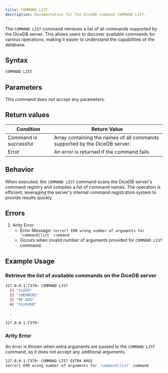 ```yaml
---
title: COMMAND LIST
description: Documentation for the DiceDB command COMMAND LIST.
---
```


The `COMMAND LIST` command retrieves a list of all commands supported by the DiceDB server. This allows users to discover available commands for various operations, making it easier to understand the capabilities of the database.

## Syntax

```bash
COMMAND LIST
```

## Parameters

This command does not accept any parameters.

## Return values

| Condition | Return Value |
|-----------|--------------|
| Command is successful | Array containing the names of all commands supported by the DiceDB server. |
| Error | An error is returned if the command fails. |

## Behavior

When executed, the `COMMAND LIST` command scans the DiceDB server's command registry and compiles a list of command names. The operation is efficient, leveraging the server's internal command registration system to provide results quickly.

## Errors

1.  Arity Error
    - Error Message: `(error) ERR wrong number of arguments for 'command|list' command`
    - Occurs when invalid number of arguments provided for `COMMAND LIST` command.

## Example Usage

### Retrieve the list of available commands on the DiceDB server

```bash
127.0.0.1:7379> COMMAND LIST
  1) "SLEEP"
  2) "SMEMBERS"
  3) "BF.ADD"
  4) "FLUSHDB"
  .
  .
  .
127.0.0.1:7379>
```

### Arity Error

An error is thrown when extra arguments are passed to the `COMMAND LIST` command, as it does not accept any additional arguments.

```bash
127.0.0.1:7379> COMMAND LIST EXTRA ARGS
(error) ERR wrong number of arguments for 'command|list' command
```
